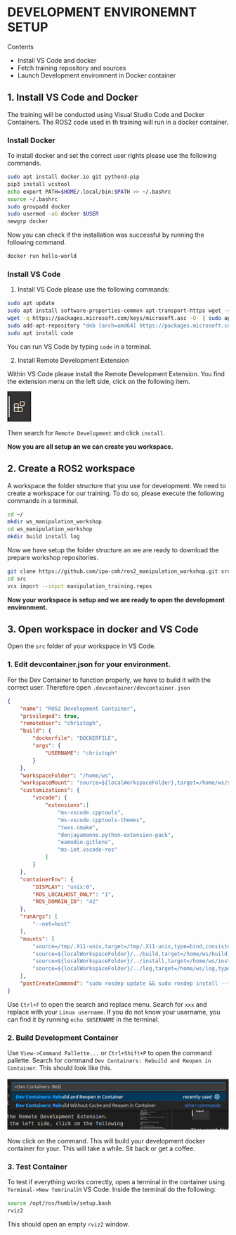 # DEVELOPMENT ENVIRONEMNT SETUP
Contents
* Install VS Code and docker
* Fetch training repository and sources
* Launch Development environment in Docker container


## 1. Install VS Code and Docker
The training will be conducted using Visual Studio Code and Docker Containers. The ROS2 code used in th training will run in a docker container.

### Install Docker
To install docker and set the correct user rights please use the following commands.
```bash
sudo apt install docker.io git python3-pip
pip3 install vcstool
echo export PATH=$HOME/.local/bin:$PATH >> ~/.bashrc
source ~/.bashrc
sudo groupadd docker
sudo usermod -aG docker $USER
newgrp docker
```


Now you can check if the installation was successful by running the following command.
```bash
docker run hello-world
```

### Install VS Code
1. Install VS Code please use the following commands:
```bash
sudo apt update
sudo apt install software-properties-common apt-transport-https wget -y
wget -q https://packages.microsoft.com/keys/microsoft.asc -O- | sudo apt-key add -
sudo add-apt-repository "deb [arch=amd64] https://packages.microsoft.com/repos/vscode stable main"
sudo apt install code
```

You can run VS Code by typing ``code`` in a terminal.


2. Install Remote Development Extension

Within VS Code please install the Remote Development Extension.
You find the extension menu on the left side, click on the following item.

![code icon](resources/0/vscode-extension-icon.png)

Then search for ``Remote Development`` and click ``install``.

**Now you are all setup an we can create you workspace.**

## 2. Create a ROS2 workspace
A workspace the folder structure that you use for development. We need to create a workspace for our training. To do so, please execute the following commands in a terminal.

```bash
cd ~/
mkdir ws_manipulation_workshop
cd ws_manipulation_workshop
mkdir build install log
```

Now we have setup the folder structure an we are ready to download the prepare workshop repositories.

```bash
git clone https://github.com/ipa-cmh/ros2_manipulation_workshop.git src
cd src
vcs import --input manipulation_training.repos
```

**Now your workspace is setup and we are ready to open the development environment.**

## 3. Open workspace in docker and VS Code
Open the ``src`` folder of your workspace in VS Code.

### 1. Edit devcontainer.json for your environment.
For the Dev Container to function properly, we have to build it with the correct user. Therefore open ``.devcontainer/devcontainer.json``

```json
{
    "name": "ROS2 Development Container",
    "privileged": true,
    "remoteUser": "christoph",
    "build": {
        "dockerfile": "DOCKERFILE",
        "args": {
            "USERNAME": "christoph"
        }
    },
    "workspaceFolder": "/home/ws",
    "workspaceMount": "source=${localWorkspaceFolder},target=/home/ws/src,type=bind",
    "customizations": {
        "vscode": {
            "extensions":[
                "ms-vscode.cpptools",
                "ms-vscode.cpptools-themes",
                "twxs.cmake",
                "donjayamanne.python-extension-pack",
                "eamodio.gitlens",
                "ms-iot.vscode-ros"
            ]
        }
    },
    "containerEnv": {
        "DISPLAY": "unix:0",
        "ROS_LOCALHOST_ONLY": "1",
        "ROS_DOMAIN_ID": "42"
    },
    "runArgs": [
        "--net=host"
    ],
    "mounts": [
        "source=/tmp/.X11-unix,target=/tmp/.X11-unix,type=bind,consistency=cached",
        "source=${localWorkspaceFolder}/../build,target=/home/ws/build,type=bind",
        "source=${localWorkspaceFolder}/../install,target=/home/ws/install,type=bind",
        "source=${localWorkspaceFolder}/../log,target=/home/ws/log,type=bind"
    ],
    "postCreateCommand": "sudo rosdep update && sudo rosdep install --from-paths src --ignore-src -y && sudo chown -R christoph /home/ws/"
}
```

Use ``Ctrl+F`` to open the search and replace menu. Search for ``xxx`` and replace with your ``Linux username``. If you do not know your username, you can find it by running ``echo $USERNAME`` in the terminal.


### 2. Build Development Container

Use ``View->Command Pallette...`` or ``Ctrl+Shift+P`` to open the command pallette. Search for command ``Dev Containers: Rebuild and Reopen in Container``. This should look like this.

![command-palette](resources/0/command-pallette-rebuild.png)

Now click on the command. This will build your development docker container for your. This will take a while. Sit back or get a coffee.

### 3. Test Container

To test if everything works correctly, open a terminal in the container using ``Terminal->New Temrinal``in VS Code. Inside the terminal do the following:

```bash
source /opt/ros/humble/setup.bash
rviz2
```

This should open an empty ``rviz2`` window.
